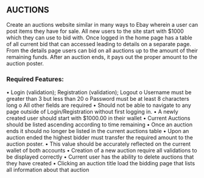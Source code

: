 ## AUCTIONS

Create an auctions website similar in many ways to Ebay wherein a user can post items they have for sale. All new users to the site start with $1000 which they can use to bid with. Once logged in the home page has a table of all current bid that can accessed leading to details on a separate page. From the details page users can bid on all auctions up to the amount of their remaining funds. After an auction ends, it pays out the proper amount to the auction poster.

### Required Features:
• Login (validation); Registration (validation); Logout
o Username must be greater than 3 but less than 20
o Password must be at least 8 characters long
o All other fields are required
• Should not be able to navigate to any page outside of Login/Registration without first logging in.
• A newly created user should start with $1000.00 in their wallet
• Current Auctions should be listed ascending according to time remaining
• Once an auction ends it should no longer be listed in the current auctions table
• Upon an auction ended the highest bidder must transfer the required amount to the auction poster.
• This value should be accurately reflected on the current wallet of both accounts
• Creation of a new auction require all validations to be displayed correctly
• Current user has the ability to delete auctions that they have created
• Clicking an auction title load the bidding page that lists all information about that auction

